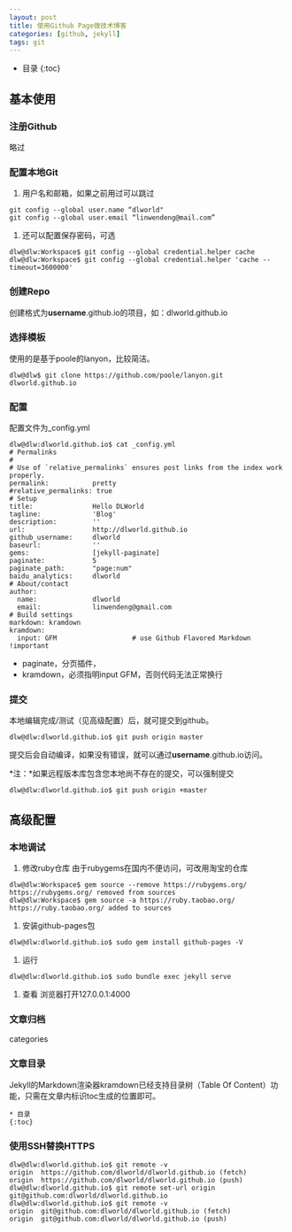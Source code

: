 ```yaml
---
layout: post
title: 使用Github Page做技术博客
categories: [github, jekyll]
tags: git
---
```


* 目录
{:toc}

## 基本使用

### 注册Github

略过

### 配置本地Git

1. 用户名和邮箱，如果之前用过可以跳过

```
git config --global user.name “dlworld"  
git config --global user.email “linwendeng@mail.com”  
```

1. 还可以配置保存密码，可选

```
dlw@dlw:Workspace$ git config --global credential.helper cache
dlw@dlw:Workspace$ git config --global credential.helper 'cache --timeout=3600000'
```


### 创建Repo
创建格式为**username**.github.io的项目，如：dlworld.github.io

### 选择模板
使用的是基于poole的lanyon，比较简洁。

```
dlw@dlw$ git clone https://github.com/poole/lanyon.git dlworld.github.io
```

### 配置
配置文件为_config.yml

```
dlw@dlw:dlworld.github.io$ cat _config.yml 
# Permalinks
#
# Use of `relative_permalinks` ensures post links from the index work properly.
permalink:           pretty
#relative_permalinks: true
# Setup
title:               Hello DLWorld
tagline:             'Blog'
description:         ''        
url:                 http://dlworld.github.io
github_username:     dlworld    
baseurl:             ''
gems:                [jekyll-paginate]    
paginate:            5
paginate_path:       "page:num" 
baidu_analytics:     dlworld    
# About/contact
author:
  name:              dlworld
  email:             linwendeng@gmail.com
# Build settings
markdown: kramdown
kramdown:
  input: GFM                   # use Github Flavored Markdown !important
```
- paginate，分页插件，
- kramdown，必须指明input GFM，否则代码无法正常换行

### 提交

本地编辑完成/测试（见高级配置）后，就可提交到github。

```
dlw@dlw:dlworld.github.io$ git push origin master
```
提交后会自动编译，如果没有错误，就可以通过**username**.github.io访问。

*注：*如果远程版本库包含您本地尚不存在的提交，可以强制提交

```
dlw@dlw:dlworld.github.io$ git push origin +master
```

## 高级配置

### 本地调试

1. 修改ruby仓库
由于rubygems在国内不便访问，可改用淘宝的仓库

```
dlw@dlw:Workspace$ gem source --remove https://rubygems.org/
https://rubygems.org/ removed from sources
dlw@dlw:Workspace$ gem source -a https://ruby.taobao.org/
https://ruby.taobao.org/ added to sources
```

1. 安装github-pages包

```
dlw@dlw:dlworld.github.io$ sudo gem install github-pages -V
```

1. 运行

```
dlw@dlw:dlworld.github.io$ sudo bundle exec jekyll serve
```

1. 查看
浏览器打开127.0.0.1:4000

### 文章归档
categories

### 文章目录
Jekyll的Markdown渲染器kramdown已经支持目录树（Table Of Content）功能，只需在文章内标识toc生成的位置即可。

```
* 目录
{:toc}
```

### 使用SSH替换HTTPS

```
dlw@dlw:dlworld.github.io$ git remote -v
origin	https://github.com/dlworld/dlworld.github.io (fetch)
origin	https://github.com/dlworld/dlworld.github.io (push)
dlw@dlw:dlworld.github.io$ git remote set-url origin git@github.com:dlworld/dlworld.github.io
dlw@dlw:dlworld.github.io$ git remote -v
origin	git@github.com:dlworld/dlworld.github.io (fetch)
origin	git@github.com:dlworld/dlworld.github.io (push)
```

